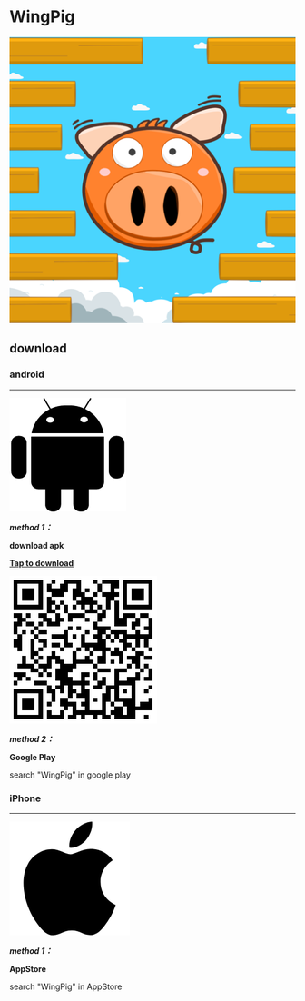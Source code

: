 # WingPig
![](image/Icon-512.png)

## download


### android
---
![](image/android-black.png)

***method 1：***

**download apk**

  **[Tap to download](https://github.com/wadychou/WingPig/releases/download/1.0/WingPig.apk)**

  [![apk Download](image/android-apk.png "android apk download")](https://github.com/wadychou/WingPig/releases/download/1.0/WingPig.apk)

***method 2：***

**Google Play**

search "WingPig" in google play


### iPhone
---
![](image/iOS-black.png)

***method 1：***

**AppStore**

search "WingPig" in AppStore
